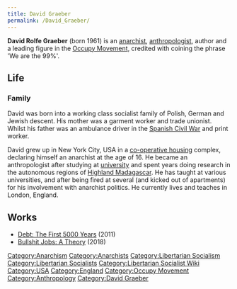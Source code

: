 ```yaml
---
title: David Graeber
permalink: /David_Graeber/
---
```


**David Rolfe Graeber** (born 1961) is an
[anarchist](Anarchism "wikilink"),
[anthropologist](Anthropology "wikilink"), author and a leading figure
in the [Occupy Movement](Occupy_Movement "wikilink"), credited with
coining the phrase 'We are the 99%'.

## Life

### Family

David was born into a working class socialist family of Polish, German
and Jewish descent. His mother was a garment worker and trade unionist.
Whilst his father was an ambulance driver in the [Spanish Civil
War](Spanish_Civil_War "wikilink") and print worker.

David grew up in New York City, USA in a [co-operative
housing](Housing_Cooperative "wikilink") complex, declaring himself an
anarchist at the age of 16. He became an anthropologist after studying
at [university](university "wikilink") and spent years doing research in
the autonomous regions of [Highland
Madagascar](Highland_Madagascar "wikilink"). He has taught at various
universities, and after being fired at several (and kicked out of
apartments) for his involvement with anarchist politics. He currently
lives and teaches in London, England.

## Works

- [Debt: The First 5000 Years](Debt:_The_First_5000_Years "wikilink")
  (2011)
- [Bullshit Jobs: A Theory](Bullshit_Jobs:_A_Theory "wikilink") (2018)

[Category:Anarchism](Category:Anarchism "wikilink")
[Category:Anarchists](Category:Anarchists "wikilink")
[Category:Libertarian
Socialism](Category:Libertarian_Socialism "wikilink")
[Category:Libertarian
Socialists](Category:Libertarian_Socialists "wikilink")
[Category:Libertarian Socialist
Wiki](Category:Libertarian_Socialist_Wiki "wikilink")
[Category:USA](Category:USA "wikilink")
[Category:England](Category:England "wikilink") [Category:Occupy
Movement](Category:Occupy_Movement "wikilink")
[Category:Anthropology](Category:Anthropology "wikilink")
[Category:David Graeber](Category:David_Graeber "wikilink")